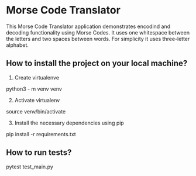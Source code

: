 # Morse Code Translator

This Morse Code Translator application demonstrates encodind and decoding functionality using Morse Codes. It uses one whitespace between the letters and two spaces between words. For simplicity it uses three-letter alphabet.


## How to install the project on your local machine?

1. Create virtualenve

python3 - m venv venv

2. Activate virtualenv

source venv/bin/activate

3. Install the necessary dependencies using pip

pip install -r requirements.txt


## How to run tests?

pytest test_main.py
